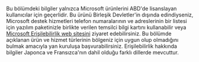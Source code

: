 Bu bölümdeki bilgiler yalnızca Microsoft ürünlerini ABD'de lisanslayan kullanıcılar için geçerlidir. Bu ürünü Birleşik Devletler'in dışında edindiyseniz, Microsoft destek hizmetleri telefon numaralarının ve adreslerinin bir listesi için yazılım paketinizle birlikte verilen temsilci bilgi kartını kullanabilir veya [Microsoft Erişilebilirlik web sitesini](http://go.microsoft.com/fwlink/?LinkId=8431) ziyaret edebilirsiniz. Bu bölümde açıklanan ürün ve hizmet türlerinin bölgeniz için uygun olup olmadığını bulmak amacıyla yan kuruluşa başvurabilirsiniz. Erişilebilirlik hakkında bilgiler Japonca ve Fransızca'nın dahil olduğu farklı dillerde mevcuttur.